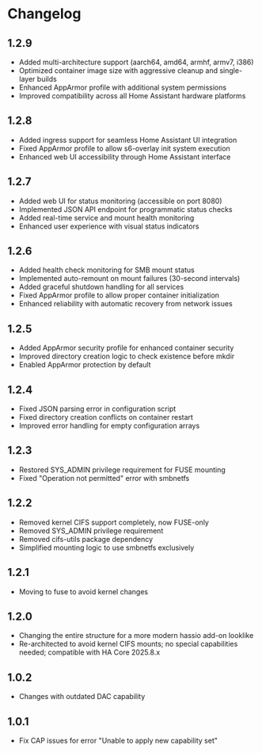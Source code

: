 # Changelog

## 1.2.9

- Added multi-architecture support (aarch64, amd64, armhf, armv7, i386)
- Optimized container image size with aggressive cleanup and single-layer builds
- Enhanced AppArmor profile with additional system permissions
- Improved compatibility across all Home Assistant hardware platforms

## 1.2.8

- Added ingress support for seamless Home Assistant UI integration
- Fixed AppArmor profile to allow s6-overlay init system execution
- Enhanced web UI accessibility through Home Assistant interface

## 1.2.7

- Added web UI for status monitoring (accessible on port 8080)
- Implemented JSON API endpoint for programmatic status checks
- Added real-time service and mount health monitoring
- Enhanced user experience with visual status indicators

## 1.2.6

- Added health check monitoring for SMB mount status
- Implemented auto-remount on mount failures (30-second intervals)
- Added graceful shutdown handling for all services
- Fixed AppArmor profile to allow proper container initialization
- Enhanced reliability with automatic recovery from network issues

## 1.2.5

- Added AppArmor security profile for enhanced container security
- Improved directory creation logic to check existence before mkdir
- Enabled AppArmor protection by default

## 1.2.4

- Fixed JSON parsing error in configuration script
- Fixed directory creation conflicts on container restart
- Improved error handling for empty configuration arrays

## 1.2.3

- Restored SYS_ADMIN privilege requirement for FUSE mounting
- Fixed "Operation not permitted" error with smbnetfs

## 1.2.2

- Removed kernel CIFS support completely, now FUSE-only
- Removed SYS_ADMIN privilege requirement
- Removed cifs-utils package dependency
- Simplified mounting logic to use smbnetfs exclusively

## 1.2.1

- Moving to fuse to avoid kernel changes

## 1.2.0

- Changing the entire structure for a more modern hassio add-on looklike
- Re-architected to avoid kernel CIFS mounts; no special capabilities needed; compatible with HA Core 2025.8.x

## 1.0.2

- Changes with outdated DAC capability

## 1.0.1

- Fix CAP issues for error "Unable to apply new capability set"
